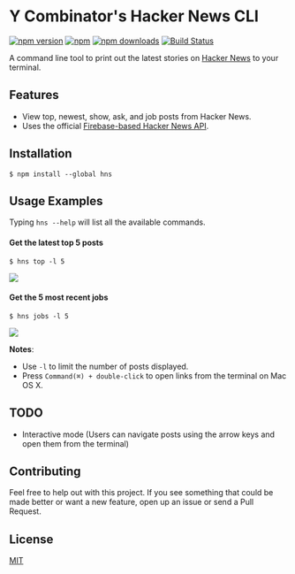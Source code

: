 # Y Combinator's Hacker News CLI 
[![npm version](https://img.shields.io/npm/v/hns.svg?style=flat)](https://www.npmjs.com/package/hns) 
[![npm](https://img.shields.io/npm/l/express.svg)](http://opensource.org/licenses/MIT)
[![npm downloads](https://img.shields.io/npm/dt/hns.svg?style=flat)](https://www.npmjs.com/package/hns)
[![Build Status](https://travis-ci.org/gmontalvoriv/hns.svg)](https://travis-ci.org/gmontalvoriv/hns)

A command line tool to print out the latest stories on [Hacker News](https://news.ycombinator.com/) to your terminal.

## Features

- View top, newest, show, ask, and job posts from Hacker News.
- Uses the official [Firebase-based Hacker News API](https://github.com/HackerNews/API).

## Installation

```
$ npm install --global hns
```

## Usage Examples
Typing `hns --help` will list all the available commands.

#### Get the latest top 5 posts

```
$ hns top -l 5
```

![](https://github.com/gmontalvoriv/hns/blob/master/screenshots/top.png)

#### Get the 5 most recent jobs

```
$ hns jobs -l 5
```

![](https://github.com/gmontalvoriv/hns/blob/master/screenshots/job.png)

**Notes**: 
- Use `-l` to limit the number of posts displayed.
- Press `Command(⌘) + double-click` to open links from the terminal on Mac OS X.

## TODO

- Interactive mode (Users can navigate posts using the arrow keys and open them from the terminal)

## Contributing
Feel free to help out with this project. If you see something that could be made better or want a new feature, open up an issue or send a Pull Request.
## License
[MIT](https://github.com/gmontalvoriv/hns/blob/master/LICENSE)
